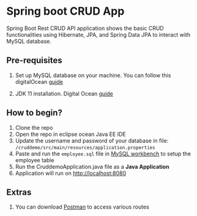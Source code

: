 # Spring boot CRUD App

Spring Boot Rest CRUD API application shows the basic CRUD functionalities using Hibernate, JPA, and Spring Data JPA to interact with MySQL database.


## Pre-requisites

1. Set up MySQL database on your machine. You can follow this digitalOcean [guide](https://www.digitalocean.com/community/tutorials/how-to-install-mysql-on-ubuntu-20-04)

2. JDK 11 installation. Digital Ocean [guide](https://www.digitalocean.com/community/tutorials/how-to-install-java-with-apt-on-ubuntu-20-04)

## How to begin?

1. Clone the repo
2. Open the repo in eclipse ocean Java EE IDE
3. Update the username and password of your database in file:
`/cruddemo/src/main/resources/application.properties`
4. Paste and run the `employee.sql` file in [MySQL workbench](https://dev.mysql.com/downloads/workbench/) to setup the employee table
4. Run the CruddemoApplication.java file as a **Java Application**
5. Application will run on [http://localhost:8080](http://localhost:8080)

## Extras
1. You can download [Postman](https://www.postman.com/downloads/) to access various routes